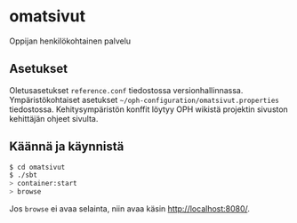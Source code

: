 # omatsivut #

Oppijan henkilökohtainen palvelu

## Asetukset

Oletusasetukset `reference.conf` tiedostossa versionhallinnassa.
Ympäristökohtaiset asetukset `~/oph-configuration/omatsivut.properties` tiedostossa.
Kehitysympäristön konffit löytyy OPH wikistä projektin sivuston kehittäjän ohjeet sivulta.

## Käännä ja käynnistä ##

```sh
$ cd omatsivut
$ ./sbt
> container:start
> browse
```

Jos `browse` ei avaa selainta, niin avaa käsin [http://localhost:8080/](http://localhost:8080/).
